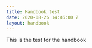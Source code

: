 ```yaml
---
title: Handbook test
date: 2020-08-26 14:46:00 Z
layout: handbook
---
```


This is the test for the handbook